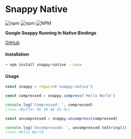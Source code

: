 
# Snappy Native
![npm](https://img.shields.io/npm/dt/snappy-native?style=flat-square) ![npm](https://img.shields.io/npm/v/snappy-native?style=flat-square) ![NPM](https://img.shields.io/npm/l/snappy-native?style=flat-square)

**Google Snappy Running In Native Bindings**

[GitHub](https://nodei.co/npm/snappy-native/)

#### Installation
```bash
~ npm install snappy-native --save
```

#### Usage
```js
const snappy = require('snappy-native')

const compressed = snappy.compress('Hello World')

console.log('Compressed: ', compressed)
//==> <Buffer 0b 28 48 65 6c>

const uncompressed = snappy.uncompress(compressed)

console.log('Uncompressed: ', uncompressed.toString())
//==> Hello World
```